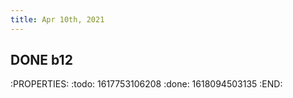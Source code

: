 ```yaml
---
title: Apr 10th, 2021
---
```


## DONE b12
:PROPERTIES:
:todo: 1617753106208
:done: 1618094503135
:END:
